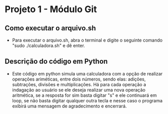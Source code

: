 # Projeto 1 - Módulo Git

## Como executar o arquivo.sh
 - Para executar o arquivo.sh, abra o terminal e digite o seguinte comando "sudo ./calculadora.sh" e dê enter.


## Descrição do código em Python
- Este código em python simula uma calculadora com a opção de realizar operações ariméticas, entre dois números, sendo elas: adições, subtrações, divisões e multiplicações.
  Há para cada operação a indagação ao usuário se ele deseja realizar uma nova operação aritmética, se a resposta for sim basta digitar "s" e ele continuará em loop,
  se não basta digitar qualquer outra tecla e nesse caso o programa exibirá uma mensagem de agradecimento e encerrará.
